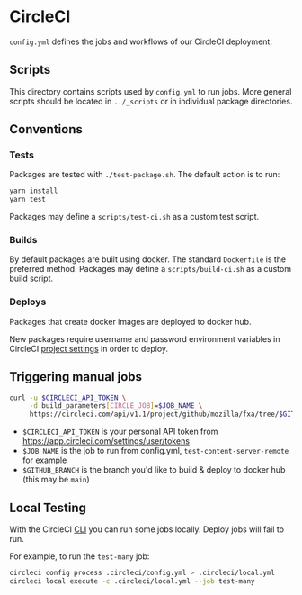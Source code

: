# CircleCI

`config.yml` defines the jobs and workflows of our CircleCI deployment.

## Scripts

This directory contains scripts used by `config.yml` to run jobs. More
general scripts should be located in `../_scripts` or in individual
package directories.

## Conventions

### Tests

Packages are tested with `./test-package.sh`. The default action is to run:

```sh
yarn install
yarn test
```

Packages may define a `scripts/test-ci.sh` as a custom test script.

### Builds

By default packages are built using docker. The standard `Dockerfile`
is the preferred method. Packages may define a `scripts/build-ci.sh`
as a custom build script.

### Deploys

Packages that create docker images are deployed to docker hub.

New packages require username and password environment variables
in CircleCI [project settings](https://ui.circleci.com/settings/project/github/mozilla/fxa/environment-variables) in order to
deploy.

## Triggering manual jobs

```sh
curl -u $CIRCLECI_API_TOKEN \
     -d build_parameters[CIRCLE_JOB]=$JOB_NAME \
     https://circleci.com/api/v1.1/project/github/mozilla/fxa/tree/$GITHUB_BRANCH
```

- `$CIRCLECI_API_TOKEN` is your personal API token from https://app.circleci.com/settings/user/tokens
- `$JOB_NAME` is the job to run from config.yml, `test-content-server-remote` for example
- `$GITHUB_BRANCH` is the branch you'd like to build & deploy to docker hub (this may be `main`)

## Local Testing

With the CircleCI [CLI](https://circleci.com/docs/2.0/local-cli/)
you can run some jobs locally. Deploy jobs will fail to run.

For example, to run the `test-many` job:

```sh
circleci config process .circleci/config.yml > .circleci/local.yml
circleci local execute -c .circleci/local.yml --job test-many
```
